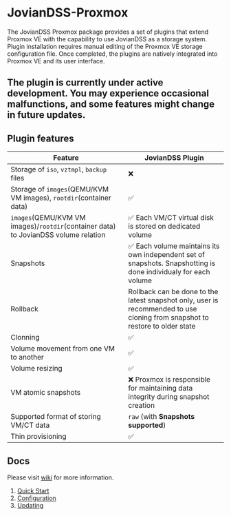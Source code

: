 # JovianDSS-Proxmox

The JovianDSS Proxmox package provides a set of plugins that extend Proxmox VE with the capability to use JovianDSS as a storage system.
Plugin installation requires manual editing of the Proxmox VE storage configuration file.
Once completed, the plugins are natively integrated into Proxmox VE and its user interface.

## The plugin is currently under active development. You may experience occasional malfunctions, and some features might change in future updates.

## Plugin features

| Feature                                                                              | JovianDSS Plugin                                                         |
|--------------------------------------------------------------------------------------|--------------------------------------------------------------------------|
| Storage of `iso`, `vztmpl`, `backup` files                                           | :x:                                                                      | 
| Storage of `images`(QEMU/KVM VM images), `rootdir`(container data)                   | :white_check_mark:                                                       |
| `images`(QEMU/KVM VM images)/`rootdir`(container data) to JovianDSS volume relation  | :white_check_mark: Each VM/CT virtual disk is stored on dedicated volume |
| Snapshots                                                                            | :white_check_mark: Each volume maintains its own independent set of snapshots. Snapshotting is done individualy for each volume |
| Rollback                                                                             | Rollback can be done to the latest snapshot only, user is recommended to use cloning from snapshot to restore to older state  |
| Clonning                                                                             | :white_check_mark:                                                       |
| Volume movement from one VM to another                                               | :white_check_mark:                                                       |
| Volume resizing                                                                      | :white_check_mark:                                                       |
| VM atomic snapshots                                                                  | :x: Proxmox is responsible for maintaining data integrity during snapshot creation |
| Supported format of storing VM/CT data                                               | `raw` (with **Snapshots supported**)                                     |
| Thin provisioning                                                                    | :white_check_mark:                                                       |


## Docs

Please visit [wiki](https://github.com/open-e/JovianDSS-Proxmox/wiki) for more information.
1. [Quick Start](https://github.com/open-e/JovianDSS-Proxmox/wiki/Quick-Start)
2. [Configuration](https://github.com/open-e/JovianDSS-Proxmox/wiki/Plugin-installation-and-configuration)
3. [Updating](https://github.com/open-e/JovianDSS-Proxmox/wiki/Updating)


